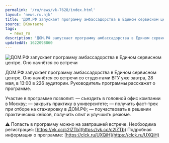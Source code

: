 ```yaml
---
permalink: '/ru/news/vk-7628/index.html'
layout: 'news.ru.njk'
title: 'ДОМ.РФ запускает программу амбассадорства в Едином сервисном центре.'
source: ВКонтакте
tags:
  - news_ru
description: 'ДОМ.РФ запускает программу амбассадорства в Едином сервисном центре.'
updatedAt: 1622098860
---
```

![ДОМ.РФ запускает программу амбассадорства в Едином сервисном центре. Оно начнётся со встречи](https://sun9-41.userapi.com/sun9-24/impg/pXNmPnUAR_KlwzJ4T_1lhDUqVJ_RAXm2f4hV-Q/av9wIJwev1A.jpg?size=1280x854&quality=96&sign=cd162c3d4a7529fdc8982f1034670750&c_uniq_tag=QpSI14mvAFv_bYJ4az2fr0_LuYtCq470BJKduSSnnVo&type=album)

ДОМ.РФ запускает программу амбассадорства в Едином сервисном центре. Оно начнётся со встречи со студентами ВГУ уже завтра, 28 мая, в 13:00 в 226 аудитории. Руководитель программы расскажет о программе.

Участие в программе позволит:
— съездить в головной офис компании в Москву;
— закрыть практику в университете;
— получить фаст-трек при отборе на стажировку в ДОМ.РФ;
— поучаствовать в решении практических кейсов, получить опыт и улучшить резюме.

⚠ Попасть в программу можно на завтрашней встрече. Необходима регистрация: [https://vk.cc/c2lZTb](https://vk.cc/c2lZTb)
Подробная информация о программе: [https://clck.ru/UXQiH](https://clck.ru/UXQiH)
